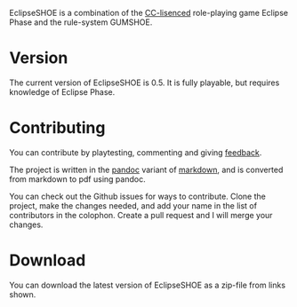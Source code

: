 EclipseSHOE is a combination of the [CC-lisenced](https://creativecommons.org/licenses/) role-playing game Eclipse Phase and the rule-system GUMSHOE.

# Version
The current version of EclipseSHOE is 0.5. It is fully playable, but requires knowledge of Eclipse Phase.

# Contributing
You can contribute by playtesting, commenting and giving [feedback](http://bit.ly/epshoequestions).

The project is written in the [pandoc](http://johnmacfarlane.net/pandoc/) variant of [markdown](http://daringfireball.net/projects/markdown/), and is converted from markdown to pdf using pandoc.

You can check out the Github issues for ways to contribute. Clone the project, make the changes needed, and add your name in the list of contributors in the colophon. Create a pull request and I will merge your changes.

# Download
You can download the latest version of EclipseSHOE as a zip-file from links shown.
